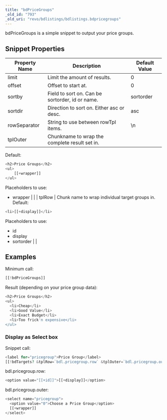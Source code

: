 ```yaml
---
title: "bdPriceGroups"
_old_id: "793"
_old_uri: "revo/bdlistings/bdlistings.bdpricegroups"
---
```


bdPriceGroups is a simple snippet to output your price groups.

## Snippet Properties

| Property Name | Description                                     | Default Value |
| ------------- | ----------------------------------------------- | ------------- |
| limit         | Limit the amount of results.                    | 0             |
| offset        | Offset to start at.                             | 0             |
| sortby        | Field to sort on. Can be sortorder, id or name. | sortorder     |
| sortdir       | Direction to sort on. Either asc or desc.       | asc           |
| rowSeparator  | String to use between rowTpl items.             | \\n           |
| tplOuter      | Chunkname to wrap the complete result set in.   |
Default: 

``` php
<h2>Price Groups</h2>
<ul>
    [[+wrapper]]
</ul>
```

Placeholders to use:

- wrapper |  |
| tplRow | Chunk name to wrap individual target groups in. 
Default: 

``` php
<li>[[+display]]</li>
```

Placeholders to use:

- id
- display
- sortorder |  |

## Examples

Minimum call:

``` php
[[!bdPriceGroups]]
```

Result (depending on your price group data):

``` php
<h2>Price Groups</h2>
<ul>
  <li>Cheap</li>
  <li>Good Value</li>
  <li>Exact Budget</li>
  <li>Too frick'n expensive</li>
</ul>
```

### Display as Select box

Snippet call:

``` php
<label for="pricegroup">Price Group</label>
[[!bdTargets? &tplRow=`bdl.pricegroup.row` &tplOuter=`bdl.pricegroup.outer`]]
```

bdl.pricegroup.row:

``` php
<option value="[[+id]]">[[+display]]</option>
```

bdl.pricegroup.outer:

``` php
<select name="pricegroup">
  <option value="0">Choose a Price Group</option>
  [[+wrapper]]
</select>
```
